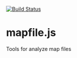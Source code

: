 [![Build Status](https://travis-ci.org/emdc/mapfile.js.svg?branch=master)](https://travis-ci.org/emdc/mapfile.js)

# mapfile.js
Tools for analyze map files
